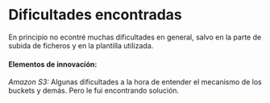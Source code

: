 # Dificultades encontradas

En principio no econtré muchas dificultades en general, salvo en la parte de subida de ficheros y en la plantilla utilizada.

#### Elementos de innovación:

*Amazon S3:* Algunas dificultades a la hora de entender el mecanismo de los buckets y demás. Pero le fui encontrando solución.
